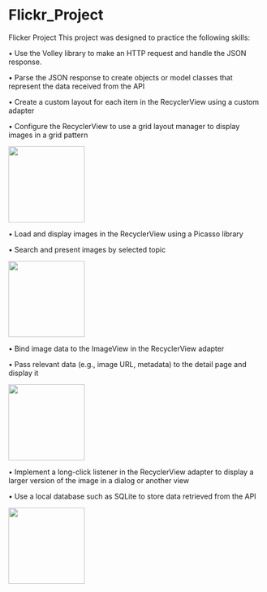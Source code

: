 # Flickr_Project
Flicker Project
This project was designed to practice the following skills:

•	Use the Volley library to make an HTTP request and handle the JSON response.

•	Parse the JSON response to create objects or model classes that represent the data received from the API

•	Create a custom layout for each item in the RecyclerView using a custom adapter

•	Configure the RecyclerView to use a grid layout manager to display images in a grid pattern

<img src="https://github.com/OlgaErshova1/Flickr_Project/assets/81580605/cd3c9a0c-f07a-43f7-91f1-55d84c49487c.png" width ="150">

•	Load and display images in the RecyclerView using a Picasso library

•	Search and present images by selected topic

<img src="https://github.com/OlgaErshova1/Flickr_Project/assets/81580605/542919c2-6166-44b1-a045-148a0b8c7761.png" width="150">

•	Bind image data to the ImageView in the RecyclerView adapter

•	Pass relevant data (e.g., image URL, metadata) to the detail page and display it 

<img src="https://github.com/OlgaErshova1/Flickr_Project/assets/81580605/8967c691-2ae1-484a-92b5-832474782e5b.png" width="150">

•	Implement a long-click listener in the RecyclerView adapter to display a larger version of the image in a dialog or another view

•	Use a local database such as SQLite to store data retrieved from the API

<img src="https://github.com/OlgaErshova1/Flickr_Project/assets/81580605/6bfe5e80-9344-42d3-b872-9680b3484516.png" width="150">

